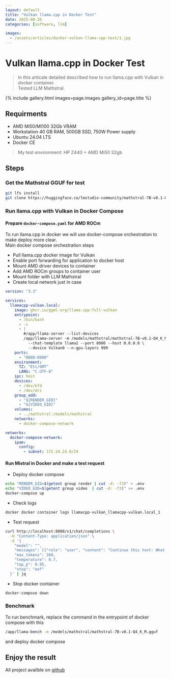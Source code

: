 ```yaml
---
layout: default
title: "Vulkan llama.cpp in Docker Test"
date: 2025-08-26
categories: [software, llm]

images:
  - /assets/articles/docker-vulkan-llama-cpp-test/1.jpg
---
```


# Vulkan llama.cpp in Docker Test

> In this articale detailed described how to run llama.cpp with Vulkan in docker container.  
> Tested LLM Mathstral.  

{% include gallery.html images=page.images gallery_id=page.title %}

## Requirments 
- AMD Mi50/MI100 32Gb VRAM
- Workstation 40 GB RAM, 500GB SSD, 750W Power supply 
- Ubuntu 24.04 LTS
- Docker CE

> My test environment: HP Z440 + AMD Mi50 32gb

## Steps

### Get the Mathstral GGUF for test

```bash
git lfs install
git clone https://huggingface.co/lmstudio-community/mathstral-7B-v0.1-GGUF mathstral
```

### Run llama.cpp with Vulkan in Docker Compose

#### Prepare `docker-compose.yaml` for AMD ROCm
To run llama.cpp in docker we will use docker-compose orchestration to make deploy more clear.  
Main docker compose orchestration steps
- Pull llama.cpp docker image for Vulkan
- Enable port forwarding for application to docker host
- Mount AMD driver devices to container
- Add AMD ROCm groups to container user
- Mount folder with LLM Mathstral
- Create local network just in case

```yaml
version: "3.3"

services:
  llamacpp-vulkan.local:
    image: ghcr.io/ggml-org/llama.cpp:full-vulkan
    entrypoint:
      - /bin/bash
      - -c
      - |
        #/app/llama-server --list-devices
        /app/llama-server -m /models/mathstral/mathstral-7B-v0.1-Q4_K_M.gguf \
          --chat-template llama2 --port 8080 --host 0.0.0.0 \
          --device Vulkan0 --n-gpu-layers 999
    ports:
      - "8080:8080"
    environment:
      TZ: "Etc/GMT"
      LANG: "C.UTF-8"
    ipc: host
    devices:
      - /dev/kfd
      - /dev/dri
    group_add:
      - "${RENDER_GID}"
      - "${VIDEO_GID}"
    volumes:
      - ../mathstral:/models/mathstral
    networks:
      - docker-compose-network

networks:
  docker-compose-network:
    ipam:
      config:
        - subnet: 172.24.24.0/24
```

#### Run Mistral in Docker and make a test request

- Deploy docker compose 

```bash
echo "RENDER_GID=$(getent group render | cut -d: -f3)" > .env
echo "VIDEO_GID=$(getent group video  | cut -d: -f3)" >> .env
docker-compose up
```
- Check logs

```bash
docker docker container logs llamacpp-vulkan_llamacpp-vulkan.local_1
```

- Test request

```bash
curl http://localhost:8080/v1/chat/completions \
  -H "Content-Type: application/json" \
  -d '{
    "model": "",
    "messages": [{"role": "user", "content": "Continue this text: What you know about sun?"}],
    "max_tokens": 360,
    "temperature": 0.7,
    "top_p": 0.95,
    "stop": "eof"
  }' | jq

```

- Stop docker container

```bash
docker-compose down
```
### Benchmark
To run benchmark, replace the command in the entrypoint of docker compose with this

```bash
/app/llama-bench -m /models/mathstral/mathstral-7B-v0.1-Q4_K_M.gguf
```
and deploy docker compose

## Enjoy the result
All project avalible on [github](https://github.com/llmlaba/llm-in-docker)
 